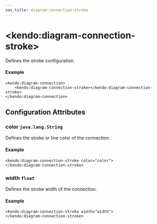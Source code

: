 ```yaml
---
nav_title: diagram-connection-stroke
---
```


# \<kendo:diagram-connection-stroke\>

Defines the stroke configuration.

#### Example
    <kendo:diagram-connection>
        <kendo:diagram-connection-stroke></kendo:diagram-connection-stroke>
    </kendo:diagram-connection>

## Configuration Attributes

### color `java.lang.String`

Defines the stroke or line color of the connection.

#### Example
    <kendo:diagram-connection-stroke color="color">
    </kendo:diagram-connection-stroke>

### width `float`

Defines the stroke width of the connection.

#### Example
    <kendo:diagram-connection-stroke width="width">
    </kendo:diagram-connection-stroke>


